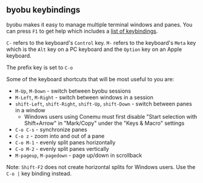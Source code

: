 ## byobu keybindings

byobu makes it easy to manage multiple terminal windows and panes. You can press `F1` to get help which includes a [list of keybindings](http://manpages.ubuntu.com/manpages/wily/en/man1/byobu.1.html#contenttoc8).

`C-` refers to the keyboard's `Control` key.
`M-` refers to the keyboard's `Meta` key which is the `Alt` key on a PC keyboard and the `Option` key on an Apple keyboard.

The prefix key is set to `C-o`

Some of the keyboard shortcuts that will be most useful to you are:

* `M-Up`, `M-Down` - switch between byobu sessions
* `M-Left`, `M-Right` - switch between windows in a session
* `shift-Left`, `shift-Right`, `shift-Up`, `shift-Down` - switch between panes in a window
  * Windows users using Conemu must first disable "Start selection with Shift+Arrow" in "Mark/Copy" under the "Keys & Macro" settings
* `C-o C-s` - synchronize panes
* `C-o z` - zoom into and out of a pane
* `C-o M-1` - evenly split panes horizontally
* `C-o M-2` - evenly split panes vertically
* `M-pageup`, `M-pagedown` - page up/down in scrollback

Note: `Shift-F2` does not create horizontal splits for Windows users. Use the `C-o |` key binding instead.
